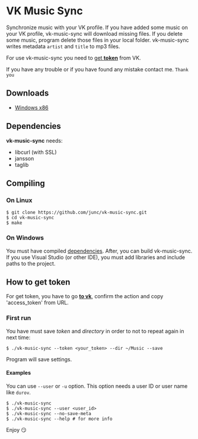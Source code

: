 
VK Music Sync
=============

Synchronize music with your VK profile.
If you have added some music on your VK profile, vk-music-sync will download missing files. If you delete some music, program delete those files in your local folder.
vk-music-sync writes metadata `artist` and `title` to mp3 files.

For use vk-music-sync you need to [get **token**](#how-to-get-token) from VK.

If you have any trouble or if you have found any mistake contact me. `Thank you`

## Downloads
+ [Windows x86](https://dl.dropboxusercontent.com/u/110426823/binaries/vk-music-sync-latest.7z)

## Dependencies
**vk-music-sync** needs:
- libcurl (with SSL)
- jansson
- taglib

## Compiling
### On Linux
    $ git clone https://github.com/junc/vk-music-sync.git
    $ cd vk-music-sync
    $ make
### On Windows
You must have compiled [dependencies](#dependencies). After, you can build vk-music-sync. If you use Visual Studio (or other IDE), you must add libraries and include paths to the project.

## How to get token
For get token, you have to go **[to vk](https://oauth.vk.com/authorize?client_id=4509223&scope=audio&redirect_uri=http:%2F%2Foauth.vk.com%2Fblank.html&display=wap&response_type=token)**, confirm the action and copy 'access_token' from URL.

### First run
You have must save *token* and *directory* in order to not to repeat again in next time:

    $ ./vk-music-sync --token <your_token> --dir ~/Music --save

Program will save settings.

#### Examples
You can use `--user` or `-u` option. This option needs a user ID or user name like `durov`.

    $ ./vk-music-sync
    $ ./vk-music-sync --user <user_id>
    $ ./vk-music-sync --no-save-meta
    $ ./vk-music-sync --help # for more info

Enjoy :smirk:
